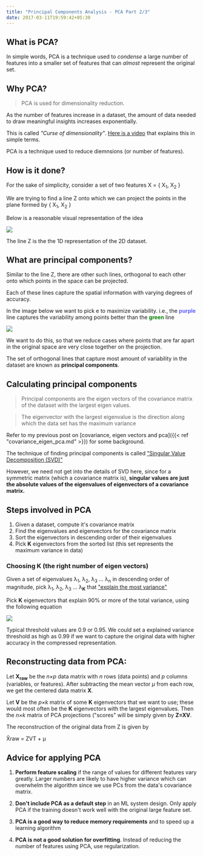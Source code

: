 ```yaml
---
title: "Principal Components Analysis - PCA Part 2/3"
date: 2017-03-11T19:59:42+05:30
---
```


## What is PCA?

In simple words, PCA is a technique used to *condense* a large number of features into a smaller set of features that can *almost* represent the original set.

## Why PCA?

> PCA is used for dimensionality reduction.

As the number of features increase in a dataset, the amount of data needed to draw meaningful insights increases exponentially.

This is called *"Curse of dimensionality"*. [Here is a video](https://www.youtube.com/watch?v=QZ0DtNFdDko) that explains this in simple terms.

PCA is a technique used to reduce diemnsions (or number of features).

## How is it done?

For the sake of simplicity, consider a set of two features X = { X<sub>1</sub>, X<sub>2</sub> }

We are trying to find a line Z onto which we can project the points in the plane formed by { X<sub>1</sub>, X<sub>2</sub> }

Below is a reasonable visual representation of the idea

<img class="special-img-class" style="max-width:400px; max-height:450px" src="https://liorpachter.files.wordpress.com/2014/05/pca_figure1.jpg?w=490&h=490" />

The line Z is the the 1D representation of the 2D dataset.

## What are principal components?

Similar to the line Z, there are other such lines, orthogonal to each other onto which points in the space can be projected.

Each of these lines capture the spatial information with varying degrees of accuracy. 

In the image below we want to pick e to maximize variability. i.e., the <span style="color:#5f5fff"> **purple** </span> line captures the variability among points better than the <span style="color:green"> **green** </span> line 

<a href='http://www.inf.ed.ac.uk/teaching/courses/iaml/slides/dim-2x2.pdf'><img class="special-img-class" style="max-width:400px; max-height:450px" src="/img/pca/PCA1.png" /></a>

We want to do this, so that we reduce cases where points that are far apart in the original space are very close together on the projection.

The set of orthogonal lines that capture most amount of variability in the dataset are known as **principal components**.

## Calculating principal components

> Principal components are the eigen vectors of the covariance matrix of the dataset with the largest eigen values.

> The eigenvector with the largest eigenvalue is the direction along which the data set has the maximum variance

Refer to my previous post on [covariance, eigen vectors and pca]({{< ref "covariance_eigen_pca.md" >}}) for some background.

The technique of finding principal components is called ["Singular Value Decomposition (SVD)"](https://stats.stackexchange.com/questions/134282/relationship-between-svd-and-pca-how-to-use-svd-to-perform-pca)

However, we need not get into the details of SVD here, since for a symmetric matrix (which a covariance matrix is), **singular values are just the absolute values of the eigenvalues of eigenvectors of a covariance matrix.**

## Steps involved in PCA

1. Given a dataset, compute it's covariance matrix
2. Find the eigenvalues and eigenvectors for the covariance matrix
3. Sort the eigenvectors in descending order of their eigenvalues
4. Pick **K** eigenvectors from the sorted list (this set represents the maximum variance in data)

### Choosing **K** (the right number of eigen vectors)

Given a set of eigenvalues &lambda;<sub>1</sub>, &lambda;<sub>2</sub>, &lambda;<sub>3</sub> ... &lambda;<sub>n</sub> in descending order of magnitude, pick &lambda;<sub>1</sub>, &lambda;<sub>2</sub>, &lambda;<sub>3</sub> ... &lambda;<sub><b>K</b></sub> that ["explain the most variance"](https://ro-che.info/articles/2017-12-11-pca-explained-variance)

Pick **K** eigenvectors that explain 90% or more of the total variance, using the following equation

<a href='http://www.inf.ed.ac.uk/teaching/courses/iaml/slides/dim-2x2.pdf'><img class="special-img-class" style="max-width:400px; max-height:450px" src="/img/pca/explained_variance_pca.png" /></a>

Typical threshold values are 0.9 or 0.95. 
We could set a explained variance threshold as high as 0.99 if we want to capture the original data with higher accuracy in the compressed representation.

## Reconstructing data from PCA:

Let **X<sub>raw</sub>** be the *n×p* data matrix with *n* rows (data points) and *p* columns (variables, or features). After subtracting the mean vector *μ* from each row, we get the centered data matrix **X**. 

Let **V** be the *p×k* matrix of some **K** eigenvectors that we want to use; these would most often be the **K** eigenvectors with the largest eigenvalues. Then the *n×k* matrix of PCA projections ("scores"
will be simply given by **Z=XV**.

The reconstruction of the original data from Z is given by

X̂raw = ZVT + μ

## Advice for applying PCA

1. **Perform feature scaling** if the range of values for different features vary greatly. 
Larger numbers are likely to have higher variance which can overwhelm the algorithm since we use PCs from the data's covariance matrix.

2. **Don't include PCA as a default step** in an ML system design. Only apply PCA if the training doesn't work well with the original large feature set.

3. **PCA is a good way to reduce memory requirements** and to speed up a learning algorithm

4. **PCA is not a good solution for overfitting**. Instead of reducing the number of features using PCA, use regularization.